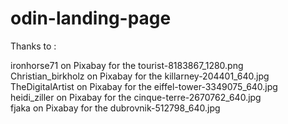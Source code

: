 # odin-landing-page

Thanks to : 

ironhorse71 on Pixabay for the tourist-8183867_1280.png</br>
Christian_birkholz on Pixabay for the killarney-204401_640.jpg</br>
TheDigitalArtist on Pixabay for the eiffel-tower-3349075_640.jpg</br>
heidi_ziller on Pixabay for the cinque-terre-2670762_640.jpg</br>
fjaka on Pixabay for the dubrovnik-512798_640.jpg</br>